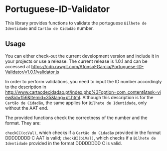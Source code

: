 Portuguese-ID-Validator
=======================

This library provides functions to validate the portuguese `Bilhete de Identidade` and `Cartão de Cidadão` number.

Usage
-----

You can either check-out the current development version and include it in your projects or use a release. The current release is 1.0.1 and can be accessed at https://cdn.rawgit.com/AfonsoFGarcia/Portuguese-ID-Validator/v1.0.1/validator.js

In order to perform validations, you need to input the ID number accordingly to the description in http://www.cartaodecidadao.pt/index.php%3Foption=com_content&task=view&id=156&Itemid=35&lang=pt.html. Although this description is for the `Cartão de Cidadão`, the same applies for `Bilhete de Identidade`, only without the AAT end.

The provided functions check the correctness of the number and the format. They are:

`checkCC(ccVal)`, which checks if a `Cartão do Cidadão` provided in the format DDDDDDDD C AAT is valid;
`checkBI(biVal)`, which checks if a `Bilhete de Identidade` provided in the format DDDDDDDD C is valid.
